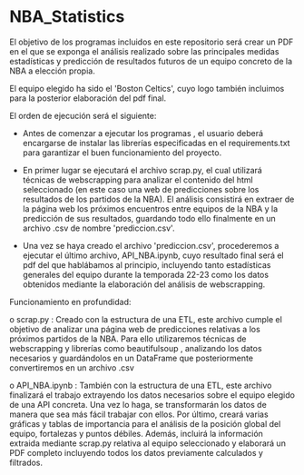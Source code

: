 # NBA_Statistics

El objetivo de los programas incluidos en este repositorio será crear un PDF en el que se exponga el análisis realizado sobre las principales medidas estadísticas y predicción de resultados futuros de un equipo concreto de la NBA a elección propia.

El equipo elegido ha sido el 'Boston Celtics', cuyo logo también incluimos para la posterior elaboración del pdf final.

El orden de ejecución será el siguiente:

- Antes de comenzar a ejecutar los programas , el usuario deberá encargarse de instalar las librerías especificadas en el requirements.txt para garantizar el buen funcionamiento del proyecto.

- En primer lugar se ejecutará el archivo scrap.py, el cual utilizará técnicas de webscrapping para analizar el contenido del html seleccionado (en este caso una web de predicciones sobre los resultados de los partidos de la NBA). El análisis consistirá en extraer de la página web los próximos encuentros entre equipos de la NBA y la predicción de sus resultados, guardando todo ello finalmente en un archivo .csv de nombre 'prediccion.csv'.

- Una vez se haya creado el archivo 'prediccion.csv', procederemos a ejecutar el último archivo, API_NBA.ipynb, cuyo resultado final será el pdf del que hablábamos al principio, incluyendo tanto estadísticas generales del equipo durante la temporada 22-23 como los datos obtenidos mediante la elaboración del análisis de webscrapping.

Funcionamiento en profundidad:

 o scrap.py : Creado con la estructura de una ETL, este archivo cumple el objetivo de analizar una página web de predicciones relativas a los próximos partidos de la NBA. Para ello utilizaremos técnicas de webscrapping y librerías como beautifulsoup , analizando los datos necesarios y guardándolos en un DataFrame que posteriormente convertiremos en un archivo .csv
 
 o API_NBA.ipynb : También con la estructura de una ETL, este archivo finalizará el trabajo extrayendo los datos necesarios sobre el equipo elegido de una API concreta. Una vez lo haga, se transformarán los datos de manera que sea más fácil trabajar con ellos. Por último, creará varias gráficas y tablas de importancia para el análisis de la posición global del equipo, fortalezas y puntos débiles. Además, incluirá la información extraida mediante scrap.py relativa al equipo seleccionado y elaborará un PDF completo incluyendo todos los datos previamente calculados y filtrados.
 
